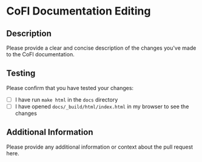 # CoFI Documentation Editing

## Description

Please provide a clear and concise description of the changes you've made to the CoFI documentation.

## Testing

Please confirm that you have tested your changes:

- [ ] I have run `make html` in the `docs` directory
- [ ] I have opened `docs/_build/html/index.html` in my browser to see the changes

## Additional Information

Please provide any additional information or context about the pull request here.
